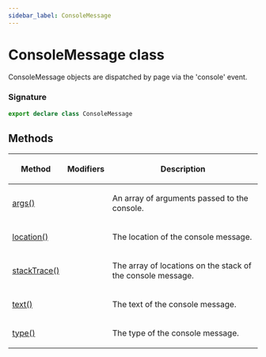 ```yaml
---
sidebar_label: ConsoleMessage
---
```


# ConsoleMessage class

ConsoleMessage objects are dispatched by page via the 'console' event.

### Signature

```typescript
export declare class ConsoleMessage
```

## Methods

<table><thead><tr><th>

Method

</th><th>

Modifiers

</th><th>

Description

</th></tr></thead>
<tbody><tr><td>

<span id="args">[args()](./puppeteer.consolemessage.args.md)</span>

</td><td>

</td><td>

An array of arguments passed to the console.

</td></tr>
<tr><td>

<span id="location">[location()](./puppeteer.consolemessage.location.md)</span>

</td><td>

</td><td>

The location of the console message.

</td></tr>
<tr><td>

<span id="stacktrace">[stackTrace()](./puppeteer.consolemessage.stacktrace.md)</span>

</td><td>

</td><td>

The array of locations on the stack of the console message.

</td></tr>
<tr><td>

<span id="text">[text()](./puppeteer.consolemessage.text.md)</span>

</td><td>

</td><td>

The text of the console message.

</td></tr>
<tr><td>

<span id="type">[type()](./puppeteer.consolemessage.type.md)</span>

</td><td>

</td><td>

The type of the console message.

</td></tr>
</tbody></table>
